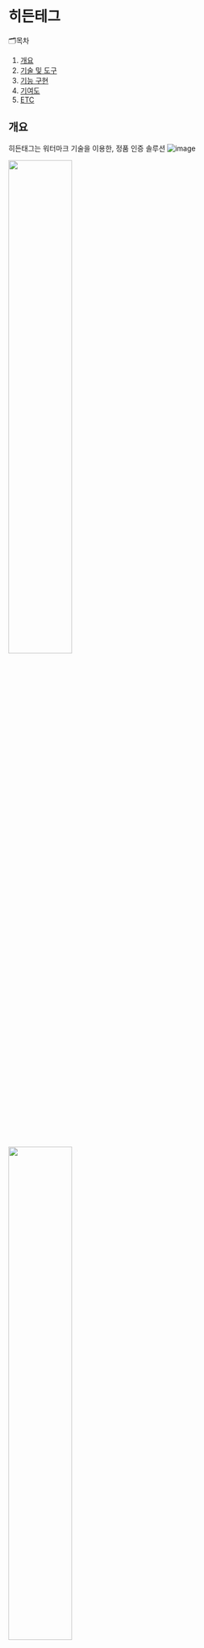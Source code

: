 # 히든테그
🗂목차
  1. [개요](https://github.com/chani01/portfolio_info/blob/main/hiddenTag.md#%EA%B0%9C%EC%9A%94)<br>
  2. [기술 및 도구](https://github.com/chani01/portfolio_info/blob/main/hiddenTag.md#%EA%B8%B0%EB%8A%A5-%EA%B5%AC%ED%98%84)<br>
  3. [기능 구현](https://github.com/chani01/portfolio_info/blob/main/hiddenTag.md#%EA%B8%B0%EB%8A%A5-%EA%B5%AC%ED%98%84)<br>
  4. [기여도](https://github.com/chani01/portfolio_info/blob/main/hiddenTag.md#%EA%B8%B0%EC%97%AC%EB%8F%84)<br>
  5. [ETC](https://github.com/chani01/portfolio_info/blob/main/hiddenTag.md#etc)
 
## 개요
히든태그는 워터마크 기술을 이용한, 정품 인증 솔루션
![image](https://github.com/chani01/portfolio_info/blob/main/images/hiddentag/hiddenTag_info.png)

<img src = "https://github.com/chani01/portfolio_info/blob/main/images/hiddentag/HiddenTag1.jpg" width = "50%" height = "50%">
<img src = "https://github.com/chani01/portfolio_info/blob/main/images/hiddentag/HiddenTag2.jpg" width = "50%" height = "50%">

![image](https://github.com/chani01/portfolio_info/blob/main/images/hiddentag/HiddenTag1.jpg)
![image](https://github.com/chani01/portfolio_info/blob/main/images/hiddentag/HiddenTag2.jpg)
![image](https://github.com/chani01/portfolio_info/blob/main/images/hiddentag/HiddenTag3.jpg)
![image](https://github.com/chani01/portfolio_info/blob/main/images/hiddentag/HiddenTag4.jpg) 
![image](https://github.com/chani01/portfolio_info/blob/main/images/hiddentag/HiddenTag5.jpg)


## 기술 및 도구
히든태그는 워터마크 기술을 이용한, 정품 인증 솔루션

## 기능 구현
히든태그는 워터마크 기술을 이용한, 정품 인증 솔루션

## 기여도
히든태그는 워터마크 기술을 이용한, 정품 인증 솔루션

## ETC
히든태그는 워터마크 기술을 이용한, 정품 인증 솔루션


